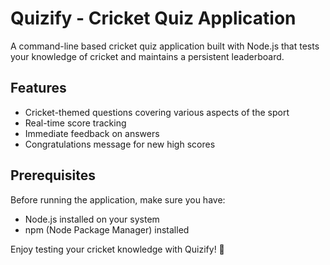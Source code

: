 # Quizify - Cricket Quiz Application

A command-line based cricket quiz application built with Node.js that tests your knowledge of cricket and maintains a persistent leaderboard.

## Features

- Cricket-themed questions covering various aspects of the sport
- Real-time score tracking
- Immediate feedback on answers
- Congratulations message for new high scores

## Prerequisites

Before running the application, make sure you have:

- Node.js installed on your system
- npm (Node Package Manager) installed

Enjoy testing your cricket knowledge with Quizify! 🏏 
